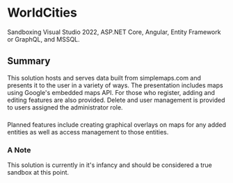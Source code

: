 # WorldCities
Sandboxing Visual Studio 2022, ASP.NET Core, Angular, Entity Framework or GraphQL, and MSSQL.
## Summary
This solution hosts and serves data built from simplemaps.com and presents it to the user in a variety of ways.  The presentation includes maps using Google's embedded maps API.  For those who register, adding and editing features are also provided.  Delete and user management is provided to users assigned the administrator role.
###
Planned features include creating graphical overlays on maps for any added entities as well as access management to those entities.
### A Note
This solution is currently in it's infancy and should be considered a true sandbox at this point.  
